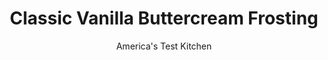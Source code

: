 ---
layout: ../../layouts/MarkdownPostLayout.astro
title: Classic Vanilla Buttercream Frosting
author: America's Test Kitchen
pubDate: 2023-03-15
description: "This frosting works well with a wide variety of cakes—including devils food and classic yellow."
image_url: https://res.cloudinary.com/hksqkdlah/image/upload/ar_1:1,c_fill,dpr_2.0,f_auto,fl_lossy.progressive.strip_profile,g_faces:auto,q_auto:low,w_344/33273_devilsfoodcake-bt
tags: ["Desserts or Baked Goods","Make Ahead","Cakes"]
calories: 
protein: 
carbohydrates: 
fats: 
fiber: 
ingredients: ["4 , large eggs","1 cup, granulated sugar","2 teaspoons, vanilla extract","pinch, table salt","1 pound, unsalted butter (4 sticks), softened, each stick cut into quarters"]
serves: 
time: "40 minutes"
instructions: ["Combine eggs, sugar, vanilla, and salt in bowl of standing mixer; place bowl over pan of simmering water. Whisking gently but constantly, heat mixture until thin and foamy and registers 160 degrees on instant-read thermometer.","Beat egg mixture on medium-high speed with whisk attachment until light, airy, and cooled to room temperature, about 5 minutes. Reduce speed to medium and add butter, one piece at a time. (After adding half the butter, buttercream may look curdled; it will smooth with additional butter.) Once all butter is added, increase speed to high and beat 1 minute until light, fluffy, and thoroughly combined. (Can be covered and refrigerated up to 5 days.)"]
nutrition: undefined
notes: "The whole eggs, whipped until airy, give this buttercream a light, satiny-smooth texture that melts on the tongue."
---